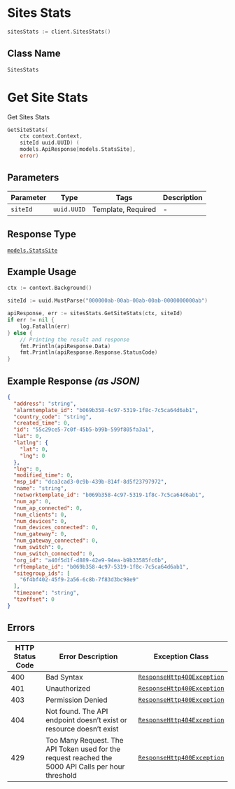 # Sites Stats

```go
sitesStats := client.SitesStats()
```

## Class Name

`SitesStats`


# Get Site Stats

Get Sites Stats

```go
GetSiteStats(
    ctx context.Context,
    siteId uuid.UUID) (
    models.ApiResponse[models.StatsSite],
    error)
```

## Parameters

| Parameter | Type | Tags | Description |
|  --- | --- | --- | --- |
| `siteId` | `uuid.UUID` | Template, Required | - |

## Response Type

[`models.StatsSite`](../../doc/models/stats-site.md)

## Example Usage

```go
ctx := context.Background()

siteId := uuid.MustParse("000000ab-00ab-00ab-00ab-0000000000ab")

apiResponse, err := sitesStats.GetSiteStats(ctx, siteId)
if err != nil {
    log.Fatalln(err)
} else {
    // Printing the result and response
    fmt.Println(apiResponse.Data)
    fmt.Println(apiResponse.Response.StatusCode)
}
```

## Example Response *(as JSON)*

```json
{
  "address": "string",
  "alarmtemplate_id": "b069b358-4c97-5319-1f8c-7c5ca64d6ab1",
  "country_code": "string",
  "created_time": 0,
  "id": "55c29ce5-7c0f-45b5-b99b-599f805fa3a1",
  "lat": 0,
  "latlng": {
    "lat": 0,
    "lng": 0
  },
  "lng": 0,
  "modified_time": 0,
  "msp_id": "dca3cad3-0c9b-439b-814f-8d5f23797972",
  "name": "string",
  "networktemplate_id": "b069b358-4c97-5319-1f8c-7c5ca64d6ab1",
  "num_ap": 0,
  "num_ap_connected": 0,
  "num_clients": 0,
  "num_devices": 0,
  "num_devices_connected": 0,
  "num_gateway": 0,
  "num_gateway_connected": 0,
  "num_switch": 0,
  "num_switch_connected": 0,
  "org_id": "a40f5d1f-d889-42e9-94ea-b9b33585fc6b",
  "rftemplate_id": "b069b358-4c97-5319-1f8c-7c5ca64d6ab1",
  "sitegroup_ids": [
    "6f4bf402-45f9-2a56-6c8b-7f83d3bc98e9"
  ],
  "timezone": "string",
  "tzoffset": 0
}
```

## Errors

| HTTP Status Code | Error Description | Exception Class |
|  --- | --- | --- |
| 400 | Bad Syntax | [`ResponseHttp400Exception`](../../doc/models/response-http-400-exception.md) |
| 401 | Unauthorized | [`ResponseHttp400Exception`](../../doc/models/response-http-400-exception.md) |
| 403 | Permission Denied | [`ResponseHttp400Exception`](../../doc/models/response-http-400-exception.md) |
| 404 | Not found. The API endpoint doesn’t exist or resource doesn’t exist | [`ResponseHttp404Exception`](../../doc/models/response-http-404-exception.md) |
| 429 | Too Many Request. The API Token used for the request reached the 5000 API Calls per hour threshold | [`ResponseHttp400Exception`](../../doc/models/response-http-400-exception.md) |


